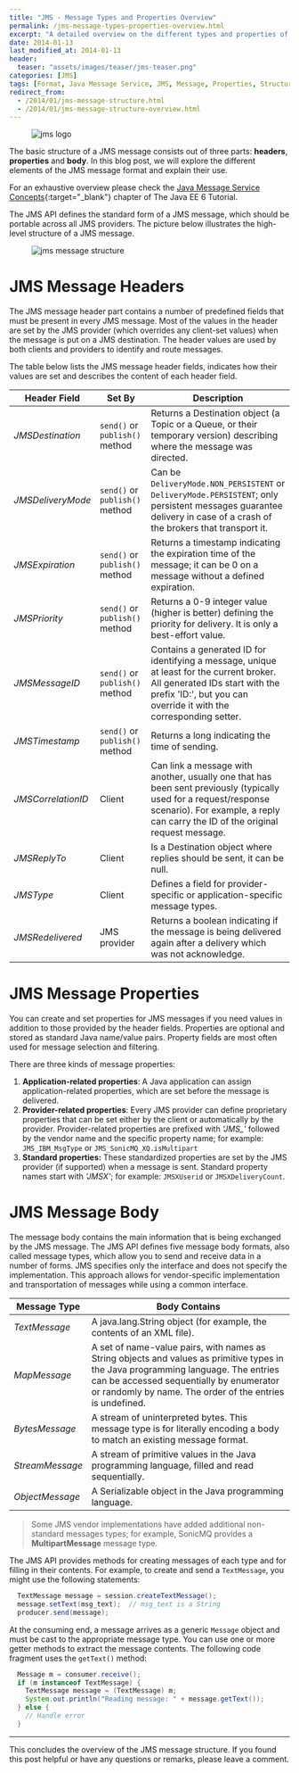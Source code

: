 ```yaml
---
title: "JMS - Message Types and Properties Overview"
permalink: /jms-message-types-properties-overview.html
excerpt: "A detailed overview on the different types and properties of a JMS message."
date: 2014-01-13
last_modified_at: 2014-01-13
header:
  teaser: "assets/images/teaser/jms-teaser.png"
categories: [JMS]
tags: [Format, Java Message Service, JMS, Message, Properties, Structure, Types]
redirect_from:
  - /2014/01/jms-message-structure.html
  - /2014/01/jms-message-structure-overview.html
---
```


<figure>
    <img src="{{ site.url }}/assets/images/logo/jms-logo.png" alt="jms logo" class="logo">
</figure>

The basic structure of a JMS message consists out of three parts: **headers**, **properties** and **body**. In this blog post, we will explore the different elements of the JMS message format and explain their use.

For an exhaustive overview please check the [Java Message Service Concepts](http://docs.oracle.com/javaee/6/tutorial/doc/bncdq.html){:target="_blank"} chapter of The Java EE 6 Tutorial.

The JMS API defines the standard form of a JMS message, which should be portable across all JMS providers. The picture below illustrates the high-level structure of a JMS message.

<figure>
    <img src="{{ site.url }}/assets/images/posts/jms/jms-message-structure.png" alt="jms message structure">
</figure>

# JMS Message Headers

The JMS message header part contains a number of predefined fields that must be present in every JMS message. Most of the values in the header are set by the JMS provider (which overrides any client-set values) when the message is put on a JMS destination. The header values are used by both clients and providers to identify and route messages.

The table below lists the JMS message header fields, indicates how their values are set and describes the content of each header field.

| Header Field                | Set By                         | Description                                                                                                                                                                                         |
| --------------------------- | ------------------------------ | --------------------------------------------------------------------------------------------------------------------------------------------------------------------------------------------------- |
| <var>JMSDestination</var>   | `send()` or `publish()` method | Returns a Destination object (a Topic or a Queue, or their temporary version) describing where the message was directed.                                                                            |
| <var>JMSDeliveryMode</var>  | `send()` or `publish()` method | Can be `DeliveryMode.NON_PERSISTENT` or `DeliveryMode.PERSISTENT`; only persistent messages guarantee delivery in case of a crash of the brokers that transport it.                                 |
| <var>JMSExpiration</var>    | `send()` or `publish()` method | Returns a timestamp indicating the expiration time of the message; it can be 0 on a message without a defined expiration.                                                                           |
| <var>JMSPriority</var>      | `send()` or `publish()` method | Returns a 0-9 integer value (higher is better) defining the priority for delivery. It is only a best-effort value.                                                                                  |
| <var>JMSMessageID</var>     | `send()` or `publish()` method | Contains a generated ID for identifying a message, unique at least for the current broker. All generated IDs start with the prefix 'ID:', but you can override it with the corresponding setter.    |
| <var>JMSTimestamp</var>     | `send()` or `publish()` method | Returns a long indicating the time of sending.                                                                                                                                                      |
| <var>JMSCorrelationID</var> | Client                         | Can link a message with another, usually one that has been sent previously (typically used for a request/response scenario). For example, a reply can carry the ID of the original request message. |
| <var>JMSReplyTo</var>       | Client                         | Is a Destination object where replies should be sent, it can be null.                                                                                                                               |
| <var>JMSType</var>          | Client                         | Defines a field for provider-specific or application-specific message types.                                                                                                                        |
| <var>JMSRedelivered</var>   | JMS provider                   | Returns a boolean indicating if the message is being delivered again after a delivery which was not acknowledge.                                                                                    |

# JMS Message Properties

You can create and set properties for JMS messages if you need values in addition to those provided by the header fields. Properties are optional and stored as standard Java name/value pairs. Property fields are most often used for message selection and filtering.

There are three kinds of message properties:
1. **Application-related properties**: A Java application can assign application-related properties, which are set before the message is delivered.
2. **Provider-related properties**: Every JMS provider can define proprietary properties that can be set either by the client or automatically by the provider. Provider-related properties are prefixed with <var>'JMS_'</var> followed by the vendor name and the specific property name; for example: `JMS_IBM_MsgType` or `JMS_SonicMQ_XQ.isMultipart`
3. **Standard properties:** These standardized properties are set by the JMS provider (if supported) when a message is sent. Standard property names start with <var>'JMSX'</var>; for example: `JMSXUserid` or `JMSXDeliveryCount`.

# JMS Message Body

The message body contains the main information that is being exchanged by the JMS message. The JMS API defines five message body formats, also called message types, which allow you to send and receive data in a number of forms. JMS specifies only the interface and does not specify the implementation. This approach allows for vendor-specific implementation and transportation of messages while using a common interface.

| Message Type             | Body Contains                                                                                                                                                                                                                              |
| ------------------------ | ------------------------------------------------------------------------------------------------------------------------------------------------------------------------------------------------------------------------------------------ |
| <var>TextMessage</var>   | A java.lang.String object (for example, the contents of an XML file).                                                                                                                                                                      |
| <var>MapMessage</var>    | A set of name-value pairs, with names as String objects and values as primitive types in the Java programming language. The entries can be accessed sequentially by enumerator or randomly by name. The order of the entries is undefined. |
| <var>BytesMessage</var>  | A stream of uninterpreted bytes. This message type is for literally encoding a body to match an existing message format.                                                                                                                   |
| <var>StreamMessage</var> | A stream of primitive values in the Java programming language, filled and read sequentially.                                                                                                                                               |
| <var>ObjectMessage</var> | A Serializable object in the Java programming language.                                                                                                                                                                                    |

> Some JMS vendor implementations have added additional non-standard messages types; for example, SonicMQ provides a **MultipartMessage** message type.

The JMS API provides methods for creating messages of each type and for filling in their contents. For example, to create and send a `TextMessage`, you might use the following statements:

``` java
  TextMessage message = session.createTextMessage();
  message.setText(msg_text);  // msg_text is a String
  producer.send(message);
```

At the consuming end, a message arrives as a generic `Message` object and must be cast to the appropriate message type. You can use one or more getter methods to extract the message contents. The following code fragment uses the `getText()` method:

``` java
  Message m = consumer.receive();
  if (m instanceof TextMessage) {
    TextMessage message = (TextMessage) m;
    System.out.println("Reading message: " + message.getText());
  } else {
    // Handle error
  }
```

---

This concludes the overview of the JMS message structure. If you found this post helpful or have any questions or remarks, please leave a comment.
